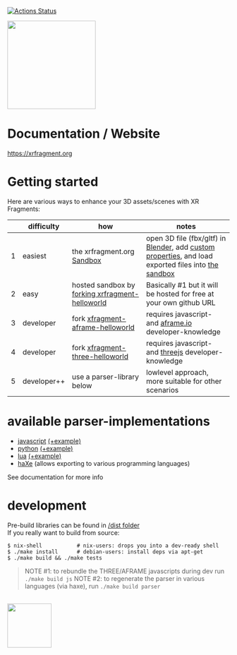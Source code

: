 <link rel="stylesheet" href="doc/style.css"/>
<link href="https://fonts.cdnfonts.com/css/montserrat" rel="stylesheet"/>

[![Actions Status](https://github.com/coderofsalvation/xrfragment/workflows/test/badge.svg)](https://github.com/coderofsalvation/xrfragment/actions)

<img src="https://xrfragment.org/example/assets/logo.png" width="200"/>

# Documentation / Website

https://xrfragment.org 

# Getting started

Here are various ways to enhance your 3D assets/scenes with XR Fragments:

| |  difficulty | how | notes |
|-|-|-|-|
| 1 | easiest | the xrfragment.org <a href="https://xrfragment.org/example/aframe/sandbox" target="_blank">Sandbox</a> | open 3D file (fbx/gltf) in <a href="https://blender.org" target="_blank">Blender</a>, add <a href="https://docs.blender.org/manual/en/2.79/data_system/custom_properties.html" target="_blank">custom properties</a>, and load exported files into <a href="/example/aframe/sandbox" target="_blank">the sandbox</a> |
| 2 | easy | hosted sandbox by <a href="https://github.com/coderofsalvation/xrfragment-helloworld" target="_blank">forking xrfragment-helloworld</a> | Basically #1 but it will be hosted for free at your own github URL |
| 3 | developer | fork <a href="https://github.com/coderofsalvation/xrfragment-aframe-helloworld">xfragment-aframe-helloworld</a> | requires javascript- and <a href="https://aframe.io" target="_blank">aframe.io</a> developer-knowledge |
| 4 | developer | fork <a href="https://github.com/coderofsalvation/xrfragment-three-helloworld">xfragment-three-helloworld</a> | requires javascript- and <a href="https://threejs.org" target="_blank">threejs</a> developer-knowledge |
| 5 | developer++ | use a parser-library below | lowlevel approach, more suitable for other scenarios |


# available parser-implementations

* [javascript](dist/xrfragment.js) [(+example)](test/test.js)
* [python](dist/xrfragment.py) [(+example)](test/test.py)
* [lua](dist/xrfragment.lua) [(+example)](test/test.lua)
* [haXe](src/xrfragment) (allows exporting to various programming languages)

See documentation for more info

# development

Pre-build libraries can be found in [/dist folder](dist)<br>
If you really want to build from source:

```
$ nix-shell           # nix-users: drops you into a dev-ready shell 
$ ./make install      # debian-users: install deps via apt-get
$ ./make build && ./make tests
```

> NOTE #1: to rebundle the THREE/AFRAME javascripts during dev run `./make build js`
> NOTE #2: to regenerate the parser in various languages (via haxe), run `./make build parser`

<br>
<a href="https://nlnet.nl" target="_blank">
  <img src="https://nlnet.nl/image/logo_nlnet.svg" width="100"/>
</a>

